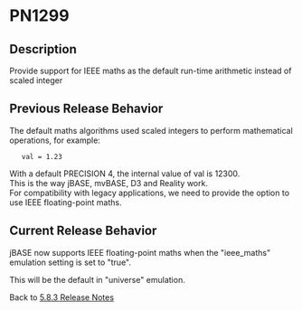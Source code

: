 # PN1299

<PageHeader />

## Description

Provide support for IEEE maths as the default run-time arithmetic instead of scaled integer

## Previous Release Behavior

The default maths algorithms used scaled integers to perform mathematical operations, for example:

```
   val = 1.23
```

With a default PRECISION 4, the internal value of val is 12300.  
This is the way jBASE, mvBASE, D3 and Reality work.  
For compatibility with legacy applications, we need to provide the option to use IEEE floating-point maths.  

## Current Release Behavior

jBASE now supports IEEE floating-point maths when the "ieee_maths" emulation setting is set to "true".

This will be the default in "universe" emulation.

Back to [5.8.3 Release Notes](./../README.md)

<PageFooter />

